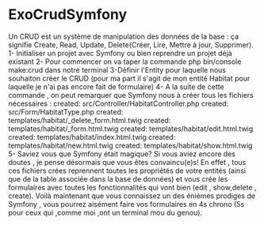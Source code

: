 # ExoCrudSymfony
Un CRUD est un système de manipulation des données de la base : ça signifie Create, Read, Update, Delete(Créer, Lire, Mettre à jour, Supprimer).
1- Initialiser un projet avec Symfony ou bien reprendre un projet déjà existant
2- Pour commencer on va taper la commande  php bin/console make:crud dans notre terminal 
3-Définir l'Entity pour laquelle nous souhaiton créer le CRUD (pour ma part il s'agit de mon entité Habitat pour laquelle je n'ai pas encore fait de formulaire)
4- A la suite de cette commande , on peut remarquer que Symfony nous à créer tous les fichiers nécessaires : 
 created: src/Controller/HabitatController.php
 created: src/Form/HabitatType.php
 created: templates/habitat/_delete_form.html.twig
 created: templates/habitat/_form.html.twig
 created: templates/habitat/edit.html.twig
 created: templates/habitat/index.html.twig
 created: templates/habitat/new.html.twig
 created: templates/habitat/show.html.twig
5- Saviez vous que Symfony était magique? Si vous aviez encore des doutes , je pense désormais que vous êtes convaincu(e)s!
En effet , tous ces fichiers crées reprennent toutes les propriétés de votre entités (ainsi que de la table associée dans la base de données) et vous crée les formulaires avec toutes les fonctionnalités qui vont bien (edit , show,delete , create).
Voilà maintenant que vous connaissez un des énièmes prodiges de Symfony , vous pourrez aisément faire vos formulaires en 4s chrono (5s pour ceux qui ,comme moi ,ont un terminal mou du genou).


